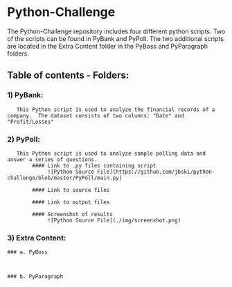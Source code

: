 # Python-Challenge
The Python-Challenge repository includes four different python scripts. Two of the scripts can be found in PyBank and PyPoll. The two additional scripts are located in the Extra   Content folder in the PyBoss and PyParagraph folders.


## Table of contents - Folders:

### 1) PyBank:
       This Python script is used to analyze the financial records of a company.  The dataset consists of two columns: "Date" and "Profit/Losses"
        


### 2) PyPoll:
       This Python script is used to analyze sample polling data and answer a series of questions.
            #### Link to .py files containing script
                 ![Python Source File](https://github.com/jbski/python-challenge/blob/master/PyPoll/main.py)
            
            #### Link to source files
            
            #### Link to output files
            
            #### Screenshot of results
                 ![Python Source File](./img/screenshot.png)
          



### 3) Extra Content:

    ### a. PyBoss
    
    
    
    ### b. PyParagraph
